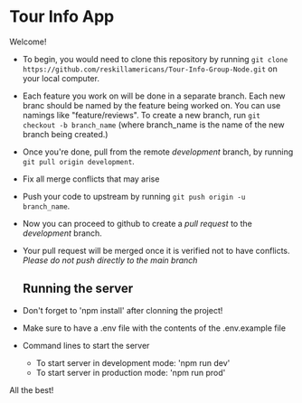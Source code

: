 # Tour Info App

Welcome!

- To begin, you would need to clone this repository by running
  `git clone https://github.com/reskillamericans/Tour-Info-Group-Node.git`
  on your local computer.

- Each feature you work on will be done in a separate branch. Each new branc should be named by the feature being worked on. You can use namings like "feature/reviews".
  To create a new branch, run `git checkout -b branch_name` (where branch_name is the name of the new branch being created.)
- Once you're done, pull from the remote _development_ branch, by running `git pull origin development`.
- Fix all merge conflicts that may arise
- Push your code to upstream by running
  `git push origin -u branch_name`.
- Now you can proceed to github to create a _pull request_ to the _development_ branch.
- Your pull request will be merged once it is verified not to have conflicts.
  _Please do not push directly to the main branch_

  ## Running the server

- Don't forget to 'npm install' after clonning the project!
- Make sure to have a .env file with the contents of the .env.example file
- Command lines to start the server
  - To start server in development mode: 'npm run dev'
  - To start server in production mode: 'npm run prod'

All the best!
